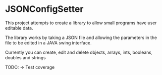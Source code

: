 # JSONConfigSetter


This project attempts to create a library to allow small programs have user editable data.

The library works by taking a JSON file and allowing the parameters in the file to be edited in a JAVA swing interface.

Currently you can create, edit and delete objects, arrays, ints, booleans, doubles and strings

TODO:
  -> Test coverage
